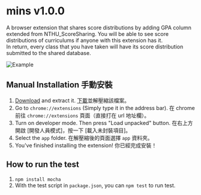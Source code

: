 # mins v1.0.0

A browser extension that shares score distributions by adding GPA column extended from NTHU_ScoreSharing.
You will be able to see score distributions of curriculums if anyone with this extension has it.  
In return, every class that you have taken will have its score distribution submitted to the shared database.

![Example](https://i.imgur.com/2b42i4h.png)

## Manual Installation 手動安裝
1. [Download](https://github.com/cin-yi-wei/mins/archive/master.zip) and extract it. [下載](https://github.com/cin-yi-wei/mins/archive/master.zip)並解壓縮該檔案。
1. Go to `chrome://extensions` (Simply type it in the address bar). 在 chrome 前往 `chrome://extensions` 頁面（直接打在 url 地址欄）。
1. Turn on developer mode. Then press "Load unpacked" button. 在右上方開啟 [開發人員模式]，按一下 [載入未封裝項目]。
1. Select the `app` folder. 在解壓縮後的頁面選擇 `app` 資料夾。
1. You've finished installing the extension! 你已經完成安裝！

## How to run the test
1. `npm install mocha`
2. With the test script in `package.json`, you can `npm test` to run test.
